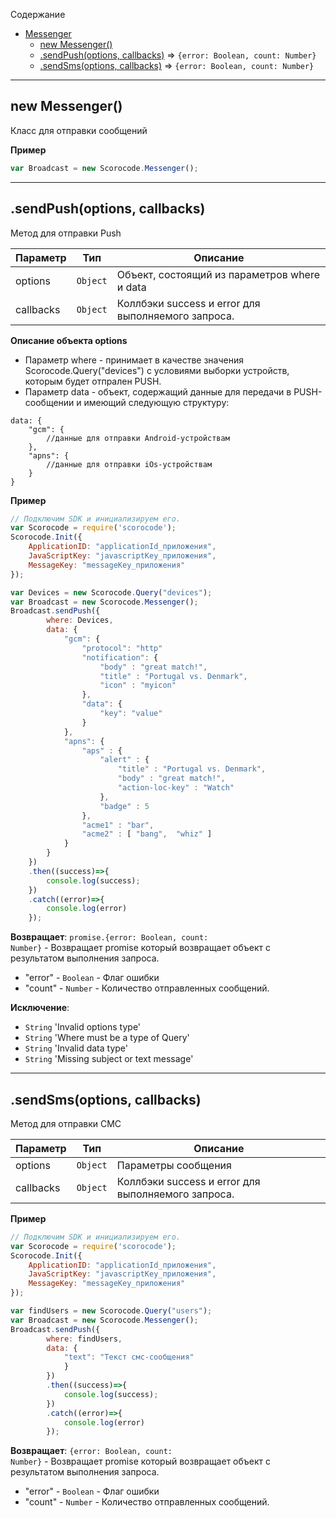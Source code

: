 <a name="Scorocode.Messenger"></a>

Содержание

* [Messenger](#Scorocode.Messenger)
    * [new Messenger()](#new_Scorocode.Messenger_new)
    * [.sendPush(options, callbacks)](#Scorocode.Messenger+sendPush) ⇒ <code>{error: Boolean, count: Number}</code>
    * [.sendSms(options, callbacks)](#Scorocode.Messenger+sendSms) ⇒ <code>{error: Boolean, count: Number}</code>

----------------------------------------------------------------------------------------------

<a name="new_Scorocode.Messenger_new"></a>

## new Messenger()

Класс для отправки сообщений

**Пример**
```js
var Broadcast = new Scorocode.Messenger();
```

----------------------------------------------------------------------------------------------

<a name="Scorocode.Messenger+sendPush"></a>

## .sendPush(options, callbacks)

Метод для отправки Push


| Параметр | Тип | Описание |
| --- | --- | --- |
| options | <code>Object</code> | Объект, состоящий из параметров where и data |
| callbacks | <code>Object</code> | Коллбэки success и error для выполняемого запроса. |

**Описание объекта options**

* Параметр where - принимает в качестве значения Scorocode.Query("devices") с условиями выборки устройств, которым будет отпрален PUSH.
* Параметр data - объект, содержащий данные для передачи в PUSH-сообщении и имеющий следующую структуру:

```
data: {
    "gcm": {
        //данные для отправки Android-устройствам
    },
    "apns": {
        //данные для отправки iOs-устройствам
    } 
}
```

**Пример**  

```js
// Подключим SDK и инициализируем его. 
var Scorocode = require('scorocode');
Scorocode.Init({
    ApplicationID: "applicationId_приложения",
    JavaScriptKey: "javascriptKey_приложения",
    MessageKey: "messageKey_приложения"
});

var Devices = new Scorocode.Query("devices");
var Broadcast = new Scorocode.Messenger();
Broadcast.sendPush({
        where: Devices,
        data: {
            "gcm": {
                "protocol": "http"
                "notification": {
                    "body" : "great match!",
                    "title" : "Portugal vs. Denmark",
                    "icon" : "myicon"
                },
                "data": {
                    "key": "value"
                }
            },
            "apns": {
                "aps" : {
                    "alert" : {
                        "title" : "Portugal vs. Denmark",
                        "body" : "great match!",
                        "action-loc-key" : "Watch"
                    },
                    "badge" : 5
                },
                "acme1" : "bar",
                "acme2" : [ "bang",  "whiz" ]
            }
        }
    })
    .then((success)=>{
        console.log(success);
    })
    .catch((error)=>{
        console.log(error)
    });
```

**Возвращает**: <code>promise.{error: Boolean, count: Number}</code> - Возвращает promise который возвращает объект с результатом выполнения запроса.

- "error" - <code>Boolean</code> - Флаг ошибки
- "count" - <code>Number</code>  - Количество отправленных сообщений.

**Исключение**:

- <code>String</code> 'Invalid options type'
- <code>String</code> 'Where must be a type of Query'
- <code>String</code> 'Invalid data type'
- <code>String</code> 'Missing subject or text message'



----------------------------------------------------------------------------------------------

<a name="Scorocode.Messenger+sendSms"></a>

## .sendSms(options, callbacks)

Метод для отправки СМС


| Параметр | Тип | Описание |
| --- | --- | --- |
| options | <code>Object</code> | Параметры сообщения |
| callbacks | <code>Object</code> | Коллбэки success и error для выполняемого запроса. |

**Пример**  
```js
// Подключим SDK и инициализируем его. 
var Scorocode = require('scorocode');
Scorocode.Init({
    ApplicationID: "applicationId_приложения",
    JavaScriptKey: "javascriptKey_приложения",
    MessageKey: "messageKey_приложения"
});

var findUsers = new Scorocode.Query("users");
var Broadcast = new Scorocode.Messenger();
Broadcast.sendPush({
        where: findUsers,
        data: {
            "text": "Текст смс-сообщения"     
            }
        })
        .then((success)=>{
            console.log(success);
        })
        .catch((error)=>{
            console.log(error)
        });
```

**Возвращает**: <code>{error: Boolean, count: Number}</code> - Возвращает promise который возвращает объект с результатом выполнения запроса.

- "error" - <code>Boolean</code> - Флаг ошибки
- "count" - <code>Number</code>  - Количество отправленных сообщений.

